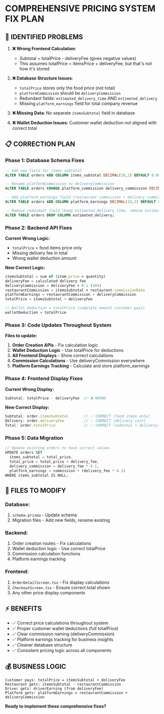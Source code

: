 # COMPREHENSIVE PRICING SYSTEM FIX PLAN

## 🎯 **IDENTIFIED PROBLEMS**

1. **❌ Wrong Frontend Calculation**: 
   - Subtotal = totalPrice - deliveryFee (gives negative values)
   - This assumes totalPrice = itemsPrice + deliveryFee, but that's not how it's stored

2. **❌ Database Structure Issues**:
   - `totalPrice` stores only the food price (not total)
   - `platformCommission` should be `deliveryCommission` 
   - Redundant fields: `estimated_delivery_time` AND `estimated_delivery`
   - Missing `platform_earnings` field for total company revenue

3. **❌ Missing Data**: No separate `itemsSubtotal` field in database

4. **❌ Wallet Deduction Issues**: Customer wallet deduction not aligned with correct total

## 📋 **CORRECTION PLAN**

### **Phase 1: Database Schema Fixes**
```sql
-- Add new field for items subtotal
ALTER TABLE orders ADD COLUMN items_subtotal DECIMAL(10,2) DEFAULT 0.00;

-- Rename platformCommission to deliveryCommission  
ALTER TABLE orders CHANGE platform_commission delivery_commission DECIMAL(10,2) DEFAULT 0.00;

-- Add platform_earnings field (restaurant commission + delivery commission)
ALTER TABLE orders ADD COLUMN platform_earnings DECIMAL(10,2) DEFAULT 0.00;

-- Remove redundant field (keep estimated_delivery_time, remove estimated_delivery)
ALTER TABLE orders DROP COLUMN estimated_delivery;
```

### **Phase 2: Backend API Fixes**
**Current Wrong Logic:**
- `totalPrice` = food items price only
- Missing delivery fee in total
- Wrong wallet deduction amount

**New Correct Logic:**
```javascript
itemsSubtotal = sum of (item.price × quantity)
deliveryFee = calculated delivery fee
deliveryCommission = deliveryFee × 0.1 (10%)
restaurantCommission = itemsSubtotal × restaurant.commissionRate
platformEarnings = restaurantCommission + deliveryCommission
totalPrice = itemsSubtotal + deliveryFee

// Wallet deduction = totalPrice (complete amount customer pays)
walletDeduction = totalPrice
```

### **Phase 3: Code Updates Throughout System**
**Files to update:**
1. **Order Creation APIs** - Fix calculation logic
2. **Wallet Deduction Logic** - Use totalPrice for deductions
3. **All Frontend Displays** - Show correct calculations
4. **Commission Calculations** - Use deliveryCommission everywhere
5. **Platform Earnings Tracking** - Calculate and store platform_earnings

### **Phase 4: Frontend Display Fixes**
**Current Wrong Display:**
```javascript
Subtotal: totalPrice - deliveryFee  // ❌ WRONG
```

**New Correct Display:**
```javascript  
Subtotal: order.itemsSubtotal       // ✅ CORRECT (food items only)
Delivery: order.deliveryFee         // ✅ CORRECT (delivery cost)
Total: order.totalPrice             // ✅ CORRECT (subtotal + delivery)
```

### **Phase 5: Data Migration**
```javascript
// Update existing orders to have correct values
UPDATE orders SET 
  items_subtotal = total_price,
  total_price = total_price + delivery_fee,
  delivery_commission = delivery_fee * 0.1,
  platform_earnings = commission + (delivery_fee * 0.1)
WHERE items_subtotal IS NULL;
```

## 🔧 **FILES TO MODIFY**

### **Database:**
1. `schema.prisma` - Update schema
2. Migration files - Add new fields, rename existing

### **Backend:**
1. Order creation routes - Fix calculations
2. Wallet deduction logic - Use correct totalPrice
3. Commission calculation functions
4. Platform earnings tracking

### **Frontend:**
1. `OrderDetailScreen.tsx` - Fix display calculations
2. `CheckoutScreen.tsx` - Ensure correct total shown
3. Any other price display components

## ⚡ **BENEFITS**
- ✅ Correct price calculations throughout system
- ✅ Proper customer wallet deductions (full totalPrice)
- ✅ Clear commission naming (deliveryCommission)
- ✅ Platform earnings tracking for business insights
- ✅ Cleaner database structure
- ✅ Consistent pricing logic across all components

## 💰 **BUSINESS LOGIC**
```
Customer pays: totalPrice = itemsSubtotal + deliveryFee
Restaurant gets: itemsSubtotal - restaurantCommission
Driver gets: driverEarning (from deliveryFee)
Platform gets: platformEarnings = restaurantCommission + deliveryCommission
```

**Ready to implement these comprehensive fixes?**
